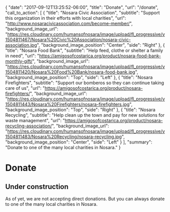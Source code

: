 {
  "date": "2017-09-12T13:25:52-06:00",
  "title": "Donate",
  "url": "/donate",
  "call_to_action": [
    {
      "title": "Nosara Civic Association",
      "subtitle": "Support this organization in their efforts with local charities",
      "url": "http://www.nosaracivicassociation.com/become-member/",
      "background_image_url": "https://res.cloudinary.com/humansofnosara/image/upload/fl_progressive/v1504811467/Nosara%20Civic%20Association/nosara-civic-association.jpg",
      "background_image_position": "Center",
      "side": "Right"
    },
    {
      "title": "Nosara Food Bank",
      "subtitle": "Help feed, clothe or shelter a family in need",
      "url": "https://amigosofcostarica.org/product/nosara-food-bank-monthly-gift/",
      "background_image_url": "https://res.cloudinary.com/humansofnosara/image/upload/fl_progressive/v1504811420/Nosara%20Food%20Bank/nosara-food-bank.jpg",
      "background_image_position": "Top",
      "side": "Left"
    },
    {
      "title": "Nosara Firefighters",
      "subtitle": "Support our bomberos so they can continue taking care of us",
      "url": "https://amigosofcostarica.org/product/nosara-firefighters/",
      "background_image_url": "https://res.cloudinary.com/humansofnosara/image/upload/fl_progressive/v1504811443/Nosara%20Firefighters/nosara-firefighters.jpg",
      "background_image_position": "Top",
      "side": "Right"
    },
    {
      "title": "Nosara Recycling",
      "subtitle": "Help clean up the town and pay for new solutions for waste management",
      "url": "https://amigosofcostarica.org/product/nosara-recycling-association/",
      "background_image_url": "https://res.cloudinary.com/humansofnosara/image/upload/fl_progressive/v1504811483/Nosara%20Recycling/nosara-recycling.jpg",
      "background_image_position": "Center",
      "side": "Left"
    }
  ],
  "summary": "Donate to one of the many local charities in Nosara."
}
# Donate
        

## Under construction
        

As of yet, we are not accepting direct donations. But you can always donate to one of the many local charities in Nosara.